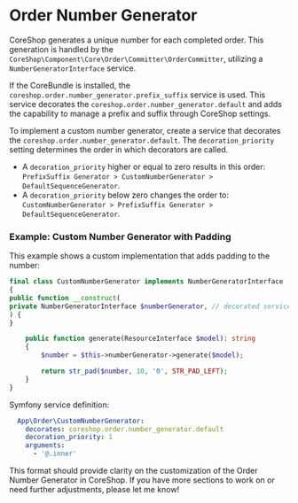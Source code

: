 # Order Number Generator

CoreShop generates a unique number for each completed order. This generation is handled by
the `CoreShop\Component\Core\Order\Committer\OrderCommitter`, utilizing a `NumberGeneratorInterface` service.

If the CoreBundle is installed, the `coreshop.order.number_generator.prefix_suffix` service is used. This service
decorates the `coreshop.order.number_generator.default` and adds the capability to manage a prefix and suffix through
CoreShop settings.

To implement a custom number generator, create a service that decorates the `coreshop.order.number_generator.default`.
The `decoration_priority` setting determines the order in which decorators are called.

- A `decoration_priority` higher or equal to zero results in this
  order: `PrefixSuffix Generator > CustomNumberGenerator > DefaultSequenceGenerator`.
- A `decoration_priority` below zero changes the order
  to: `CustomNumberGenerator > PrefixSuffix Generator > DefaultSequenceGenerator`.

### Example: Custom Number Generator with Padding

This example shows a custom implementation that adds padding to the number:

```php
final class CustomNumberGenerator implements NumberGeneratorInterface
{
public function __construct(
private NumberGeneratorInterface $numberGenerator, // decorated service
) {
}

    public function generate(ResourceInterface $model): string
    {
        $number = $this->numberGenerator->generate($model);

        return str_pad($number, 10, '0', STR_PAD_LEFT);
    }
}
```

Symfony service definition:

```yaml
  App\Order\CustomNumberGenerator:
    decorates: coreshop.order.number_generator.default
    decoration_priority: 1
    arguments:
      - '@.inner'
```

This format should provide clarity on the customization of the Order Number Generator in CoreShop. If you have more
sections to work on or need further adjustments, please let me know!
